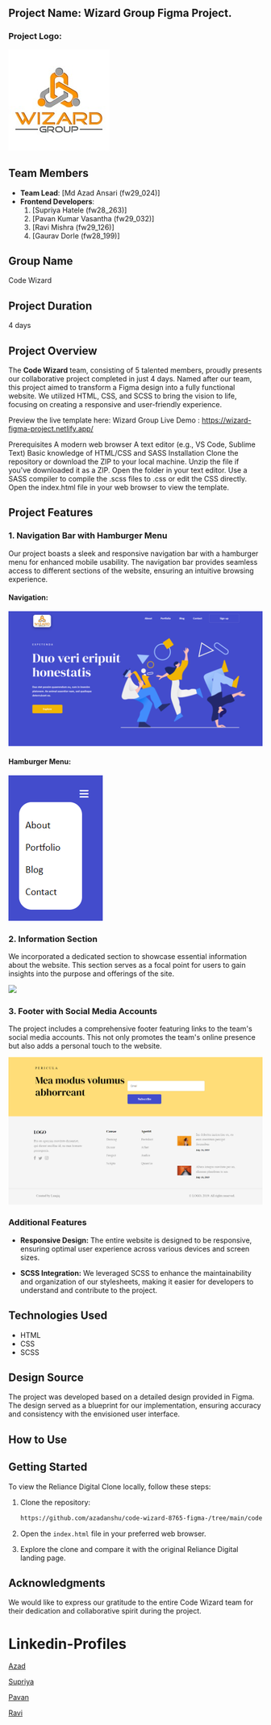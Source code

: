 ## Project Name: Wizard Group Figma Project.


### Project Logo:
<img src="wizardLogo.jpeg">

## Team Members

- **Team Lead**: [Md Azad Ansari (fw29_024)]
- **Frontend Developers**:
  1. [Supriya Hatele (fw28_263)]
  2. [Pavan Kumar Vasantha (fw29_032)]
  3. [Ravi Mishra (fw29_126)]
  4. [Gaurav Dorle (fw28_199)]

## Group Name

Code Wizard

## Project Duration

4 days
## Project Overview
The **Code Wizard** team, consisting of 5 talented members, proudly presents our collaborative project completed in just 4 days. Named after our team, this project aimed to transform a Figma design into a fully functional website. We utilized HTML, CSS, and SCSS to bring the vision to life, focusing on creating a responsive and user-friendly experience.


Preview the live template here: Wizard Group Live Demo  : https://wizard-figma-project.netlify.app/

Prerequisites
A modern web browser
A text editor (e.g., VS Code, Sublime Text)
Basic knowledge of HTML/CSS and SASS
Installation
Clone the repository or download the ZIP to your local machine.
Unzip the file if you've downloaded it as a ZIP.
Open the folder in your text editor.
Use a SASS compiler to compile the .scss files to .css or edit the CSS directly.
Open the index.html file in your web browser to view the template.

## Project Features

### 1. Navigation Bar with Hamburger Menu

Our project boasts a sleek and responsive navigation bar with a hamburger menu for enhanced mobile usability. The navigation bar provides seamless access to different sections of the website, ensuring an intuitive browsing experience.

#### Navigation:
<img src="Navbar-FIgma.png">

#### Hamburger Menu:

<img src="Hemburger.png">

### 2. Information Section

We incorporated a dedicated section to showcase essential information about the website. This section serves as a focal point for users to gain insights into the purpose and offerings of the site.

<img src="Body-Figma.png">

### 3. Footer with Social Media Accounts

The project includes a comprehensive footer featuring links to the team's social media accounts. This not only promotes the team's online presence but also adds a personal touch to the website.

<img src="Footer-FIgma.png">

### Additional Features

- **Responsive Design:** The entire website is designed to be responsive, ensuring optimal user experience across various devices and screen sizes.

- **SCSS Integration:** We leveraged SCSS to enhance the maintainability and organization of our stylesheets, making it easier for developers to understand and contribute to the project.

## Technologies Used

- HTML
- CSS
- SCSS

## Design Source

The project was developed based on a detailed design provided in Figma. The design served as a blueprint for our implementation, ensuring accuracy and consistency with the envisioned user interface.

## How to Use

## Getting Started

To view the Reliance Digital Clone locally, follow these steps:

1. Clone the repository:

   ```bash
   https://github.com/azadanshu/code-wizard-8765-figma-/tree/main/code-wizard-8765-figma-
   ```

2. Open the `index.html` file in your preferred web browser.

3. Explore the clone and compare it with the original Reliance Digital landing page.


## Acknowledgments

We would like to express our gratitude to the entire Code Wizard team for their dedication and collaborative spirit during the project.


# Linkedin-Profiles

 <a href="https://www.linkedin.com/in/md-azad-ansari-b08196218" target="_parent">Azad</a> 
 
 <a href="https://www.linkedin.com/in/supriya-hatele-b0696b1bb" target="_parent">Supriya</a>
 
 <a href="https://www.linkedin.com/in/pavankumar25/" target="_parent">Pavan</a>
 
 <a href="https://www.linkedin.com/in/ravimishra007" target="_parent">Ravi</a>


